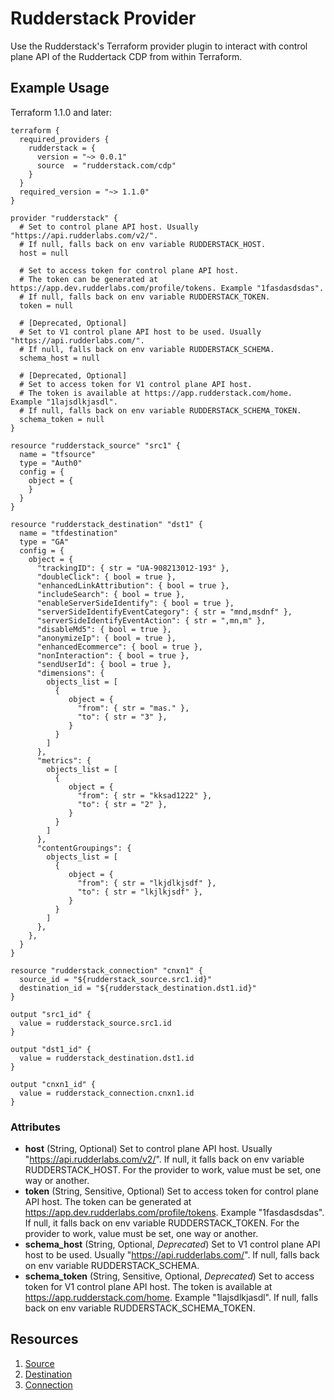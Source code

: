 # Rudderstack Provider
Use the Rudderstack's Terraform provider plugin to interact with control plane API of the Ruddertack CDP from within Terraform.

## Example Usage 
Terraform 1.1.0 and later:
```
terraform {
  required_providers {
    rudderstack = {
      version = "~> 0.0.1"
      source  = "rudderstack.com/cdp"
    }
  }
  required_version = "~> 1.1.0"
}

provider "rudderstack" {
  # Set to control plane API host. Usually "https://api.rudderlabs.com/v2/".
  # If null, falls back on env variable RUDDERSTACK_HOST.
  host = null

  # Set to access token for control plane API host.
  # The token can be generated at https://app.dev.rudderlabs.com/profile/tokens. Example "1fasdasdsdas".
  # If null, falls back on env variable RUDDERSTACK_TOKEN.
  token = null 

  # [Deprecated, Optional]
  # Set to V1 control plane API host to be used. Usually "https://api.rudderlabs.com/".
  # If null, falls back on env variable RUDDERSTACK_SCHEMA.
  schema_host = null

  # [Deprecated, Optional]
  # Set to access token for V1 control plane API host.
  # The token is available at https://app.rudderstack.com/home. Example "1lajsdlkjasdl".
  # If null, falls back on env variable RUDDERSTACK_SCHEMA_TOKEN.
  schema_token = null
}

resource "rudderstack_source" "src1" {
  name = "tfsource"
  type = "Auth0"
  config = {
    object = { 
    }
  }
}

resource "rudderstack_destination" "dst1" {
  name = "tfdestination"
  type = "GA"
  config = {
    object = { 
      "trackingID": { str = "UA-908213012-193" },
      "doubleClick": { bool = true },
      "enhancedLinkAttribution": { bool = true },
      "includeSearch": { bool = true },
      "enableServerSideIdentify": { bool = true },
      "serverSideIdentifyEventCategory": { str = "mnd,msdnf" },
      "serverSideIdentifyEventAction": { str = ",mn,m" },
      "disableMd5": { bool = true },
      "anonymizeIp": { bool = true },
      "enhancedEcommerce": { bool = true },
      "nonInteraction": { bool = true },
      "sendUserId": { bool = true },
      "dimensions": {
        objects_list = [
          {
             object = {
               "from": { str = "mas." },
               "to": { str = "3" },
             }
          }
        ]
      },
      "metrics": {
        objects_list = [
          {
             object = {
               "from": { str = "kksad1222" },
               "to": { str = "2" },
             }
          }
        ]
      },
      "contentGroupings": {
        objects_list = [
          {
             object = {
               "from": { str = "lkjdlkjsdf" },
               "to": { str = "lkjlkjsdf" },
             }
          }
        ]
      },
    },
  }
}

resource "rudderstack_connection" "cnxn1" {
  source_id = "${rudderstack_source.src1.id}" 
  destination_id = "${rudderstack_destination.dst1.id}"
}

output "src1_id" {
  value = rudderstack_source.src1.id
}

output "dst1_id" {
  value = rudderstack_destination.dst1.id
}

output "cnxn1_id" {
  value = rudderstack_connection.cnxn1.id
}

```

### Attributes 

- **host** (String, Optional)
  Set to control plane API host. Usually "https://api.rudderlabs.com/v2/". If null, it falls back on env variable RUDDERSTACK_HOST. For the provider to work, value must be set, one way or another.
- **token** (String, Sensitive, Optional)
  Set to access token for control plane API host. The token can be generated at https://app.dev.rudderlabs.com/profile/tokens. Example "1fasdasdsdas". If null, it falls back on env variable RUDDERSTACK_TOKEN. For the provider to work, value must be set, one way or another.
- **schema_host** (String, Optional, *Deprecated*)
  Set to V1 control plane API host to be used. Usually "https://api.rudderlabs.com/". If null, falls back on env variable RUDDERSTACK_SCHEMA.
- **schema_token** (String, Sensitive, Optional, *Deprecated*)
  Set to access token for V1 control plane API host. The token is available at https://app.rudderstack.com/home. Example "1lajsdlkjasdl". If null, falls back on env variable RUDDERSTACK_SCHEMA_TOKEN.

## Resources 
   1. [Source](resources/source.md)
   1. [Destination](resources/destination.md)
   1. [Connection](resources/connection.md)

